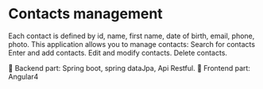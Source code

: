 # Contacts management
Each contact is defined by id, name, first name, date of birth, email, phone, photo.
This application allows you to manage contacts:
Search for contacts
Enter and add contacts.
Edit and modify contacts.
Delete contacts.

 Backend part: Spring boot, spring dataJpa, Api Restful.
 Frontend part: Angular4

